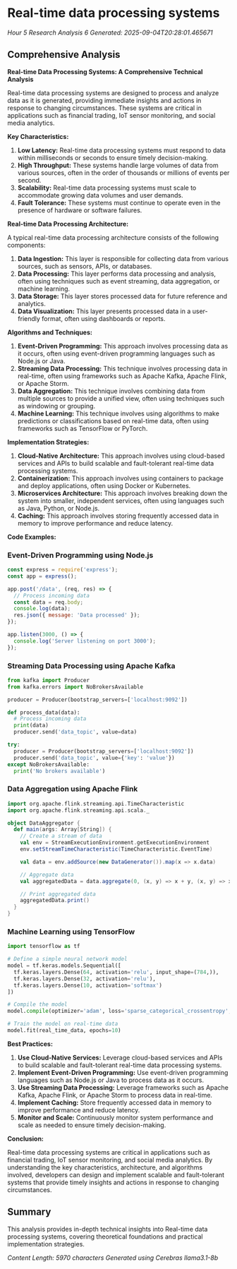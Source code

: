 # Real-time data processing systems
*Hour 5 Research Analysis 6*
*Generated: 2025-09-04T20:28:01.465671*

## Comprehensive Analysis
**Real-time Data Processing Systems: A Comprehensive Technical Analysis**

Real-time data processing systems are designed to process and analyze data as it is generated, providing immediate insights and actions in response to changing circumstances. These systems are critical in applications such as financial trading, IoT sensor monitoring, and social media analytics.

**Key Characteristics:**

1.  **Low Latency:** Real-time data processing systems must respond to data within milliseconds or seconds to ensure timely decision-making.
2.  **High Throughput:** These systems handle large volumes of data from various sources, often in the order of thousands or millions of events per second.
3.  **Scalability:** Real-time data processing systems must scale to accommodate growing data volumes and user demands.
4.  **Fault Tolerance:** These systems must continue to operate even in the presence of hardware or software failures.

**Real-time Data Processing Architecture:**

A typical real-time data processing architecture consists of the following components:

1.  **Data Ingestion:** This layer is responsible for collecting data from various sources, such as sensors, APIs, or databases.
2.  **Data Processing:** This layer performs data processing and analysis, often using techniques such as event streaming, data aggregation, or machine learning.
3.  **Data Storage:** This layer stores processed data for future reference and analytics.
4.  **Data Visualization:** This layer presents processed data in a user-friendly format, often using dashboards or reports.

**Algorithms and Techniques:**

1.  **Event-Driven Programming:** This approach involves processing data as it occurs, often using event-driven programming languages such as Node.js or Java.
2.  **Streaming Data Processing:** This technique involves processing data in real-time, often using frameworks such as Apache Kafka, Apache Flink, or Apache Storm.
3.  **Data Aggregation:** This technique involves combining data from multiple sources to provide a unified view, often using techniques such as windowing or grouping.
4.  **Machine Learning:** This technique involves using algorithms to make predictions or classifications based on real-time data, often using frameworks such as TensorFlow or PyTorch.

**Implementation Strategies:**

1.  **Cloud-Native Architecture:** This approach involves using cloud-based services and APIs to build scalable and fault-tolerant real-time data processing systems.
2.  **Containerization:** This approach involves using containers to package and deploy applications, often using Docker or Kubernetes.
3.  **Microservices Architecture:** This approach involves breaking down the system into smaller, independent services, often using languages such as Java, Python, or Node.js.
4.  **Caching:** This approach involves storing frequently accessed data in memory to improve performance and reduce latency.

**Code Examples:**

### Event-Driven Programming using Node.js

```javascript
const express = require('express');
const app = express();

app.post('/data', (req, res) => {
  // Process incoming data
  const data = req.body;
  console.log(data);
  res.json({ message: 'Data processed' });
});

app.listen(3000, () => {
  console.log('Server listening on port 3000');
});
```

### Streaming Data Processing using Apache Kafka

```python
from kafka import Producer
from kafka.errors import NoBrokersAvailable

producer = Producer(bootstrap_servers=['localhost:9092'])

def process_data(data):
  # Process incoming data
  print(data)
  producer.send('data_topic', value=data)

try:
  producer = Producer(bootstrap_servers=['localhost:9092'])
  producer.send('data_topic', value={'key': 'value'})
except NoBrokersAvailable:
  print('No brokers available')
```

### Data Aggregation using Apache Flink

```scala
import org.apache.flink.streaming.api.TimeCharacteristic
import org.apache.flink.streaming.api.scala._

object DataAggregator {
  def main(args: Array[String]) {
    // Create a stream of data
    val env = StreamExecutionEnvironment.getExecutionEnvironment
    env.setStreamTimeCharacteristic(TimeCharacteristic.EventTime)

    val data = env.addSource(new DataGenerator()).map(x => x.data)

    // Aggregate data
    val aggregatedData = data.aggregate(0, (x, y) => x + y, (x, y) => x + y)

    // Print aggregated data
    aggregatedData.print()
  }
}
```

### Machine Learning using TensorFlow

```python
import tensorflow as tf

# Define a simple neural network model
model = tf.keras.models.Sequential([
  tf.keras.layers.Dense(64, activation='relu', input_shape=(784,)),
  tf.keras.layers.Dense(32, activation='relu'),
  tf.keras.layers.Dense(10, activation='softmax')
])

# Compile the model
model.compile(optimizer='adam', loss='sparse_categorical_crossentropy', metrics=['accuracy'])

# Train the model on real-time data
model.fit(real_time_data, epochs=10)
```

**Best Practices:**

1.  **Use Cloud-Native Services:** Leverage cloud-based services and APIs to build scalable and fault-tolerant real-time data processing systems.
2.  **Implement Event-Driven Programming:** Use event-driven programming languages such as Node.js or Java to process data as it occurs.
3.  **Use Streaming Data Processing:** Leverage frameworks such as Apache Kafka, Apache Flink, or Apache Storm to process data in real-time.
4.  **Implement Caching:** Store frequently accessed data in memory to improve performance and reduce latency.
5.  **Monitor and Scale:** Continuously monitor system performance and scale as needed to ensure timely decision-making.

**Conclusion:**

Real-time data processing systems are critical in applications such as financial trading, IoT sensor monitoring, and social media analytics. By understanding the key characteristics, architecture, and algorithms involved, developers can design and implement scalable and fault-tolerant systems that provide timely insights and actions in response to changing circumstances.

## Summary
This analysis provides in-depth technical insights into Real-time data processing systems, 
covering theoretical foundations and practical implementation strategies.

*Content Length: 5970 characters*
*Generated using Cerebras llama3.1-8b*
